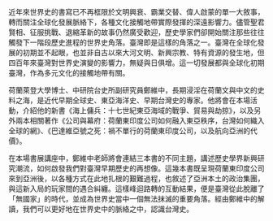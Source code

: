 近年來世界史的書寫已不再框限於文明興衰、霸業交替、偉人啟蒙的單一大敘事，轉而關注全球化發展脈絡下，各種文化接觸地帶實際發揮的深遠影響力。儘管聖君賢相、征服挑戰、退縮革新的故事仍然廣受歡迎，歷史學家們卻開始關注那些往往觸發下一階段歷史進程的世界史角落。臺灣即是這樣的角落之一。臺灣在全球化發展的初期並不起眼，也並非自古以來大河文明、新興宗教、特有資源的發生地，但四百年來臺灣對世界史演變的影響力，無疑與日俱增。這一切發展都與全球化初期臺灣，作為多元文化的接觸地帶有關。

荷蘭萊登大學博士、中研院台史所副研究員鄭維中，長期浸淫在荷蘭文與中文的史料之海，是近代早期全球史、東亞海洋史、早期台灣史的專家。他將會在本場活動，介紹他的新書《海上傭兵：十七世紀東亞海域的戰爭、貿易與劫掠》，以及另外兩本相關著作《公司與幕府：荷蘭東印度公司如何融入東亞秩序，台灣如何織入全球的網》、《巴達維亞號之死：禍不單行的荷蘭東印度公司，以及航向亞洲的代價》。

在本場書展講座中，鄭維中老師將會連結三本書的不同主題，講述歷史學界新興研究潮流，如何啟發我們對臺灣早期歷史的再想像。這幾本書既呈現荷蘭東印度公司來到亞洲後，以各種方式在此地扎根的艱難過程，也敘述了亞洲本土的政治集團，與這新入局的玩家間的遇合糾纏。這樣峰迴路轉的互動結果，便是臺灣從此脫離了「無國家」的時代，並成為世界史當中一個無法抹滅的重要角落。經由鄭維中的解讀，我們可以更好地在世界史中的脈絡之中，認識台灣史。
